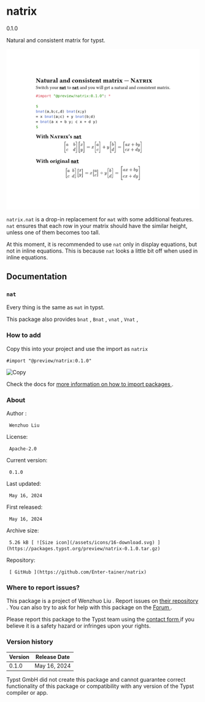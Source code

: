 #  natrix

0.1.0

Natural and consistent matrix for typst.

![](https://github.com/typst/packages/raw/main/packages/preview/natrix/0.1.0/natrix.svg)

` natrix.nat ` is a drop-in replacement for ` mat ` with some additional
features. ` nat ` ensures that each row in your matrix should have the similar
height, unless one of them becomes too tall.

At this moment, it is recommended to use ` nat ` only in display equations,
but not in inline equations. This is because ` nat ` looks a little bit off
when used in inline equations.

##  Documentation

###  ` nat `

Every thing is the same as ` mat ` in typst.

This package also provides ` bnat ` , ` Bnat ` , ` vnat ` , ` Vnat ` ,

###  How to add

Copy this into your project and use the import as  ` natrix `

    
    
    #import "@preview/natrix:0.1.0"

![Copy](/assets/icons/16-copy.svg)

Check the docs for  [ more information on how to import packages
](https://typst.app/docs/reference/scripting/#packages) .

###  About

Author  :

     Wenzhuo Liu 
License:

     Apache-2.0 
Current version:

     0.1.0 
Last updated:

     May 16, 2024 
First released:

     May 16, 2024 
Archive size:

     5.26 kB [ ![Size icon](/assets/icons/16-download.svg) ](https://packages.typst.org/preview/natrix-0.1.0.tar.gz)
Repository:

     [ GitHub ](https://github.com/Enter-tainer/natrix)

###  Where to report issues?

This  package  is a project of  Wenzhuo Liu  .  Report issues on  [ their
repository ](https://github.com/Enter-tainer/natrix) .  You can also try to
ask for help with this  package  on the  [ Forum ](https://forum.typst.app) .

Please report this  package  to the Typst team using the  [ contact form
](https://typst.app/contact) if you believe it is a safety hazard or infringes
upon your rights.

###  Version history

Version  |  Release Date   
---|---  
0.1.0  |  May 16, 2024   
  
Typst GmbH did not create this  package  and cannot guarantee correct
functionality of this  package  or compatibility with any version of the Typst
compiler or app.

